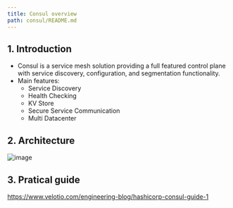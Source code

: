 ```yaml
---
title: Consul overview
path: consul/README.md
---
```


## 1. Introduction

- Consul is a service mesh solution providing a full featured control plane with service discovery, configuration, and segmentation functionality.
- Main features:
  - Service Discovery
  - Health Checking
  - KV Store
  - Secure Service Communication
  - Multi Datacenter

## 2. Architecture

![image](https://user-images.githubusercontent.com/10803803/128309106-70d30fee-814d-43e6-8c68-a4172ba139f3.png)

## 3. Pratical guide

https://www.velotio.com/engineering-blog/hashicorp-consul-guide-1